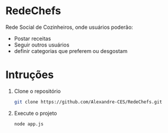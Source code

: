 # RedeChefs
 Rede Social de Cozinheiros, onde usuários poderão:
 
 * Postar receitas
 * Seguir outros usuários
 * definir categorias que preferem ou desgostam
 
# Intruções

1. Clone o repositório
   ```bash
   git clone https://github.com/Alexandre-CES/RedeChefs.git

2. Execute o projeto
   ```bash
   node app.js  
